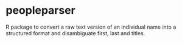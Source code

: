 # peopleparser

R package to convert a raw text version of an individual name into a structured format and disambiguate first, last and titles.

